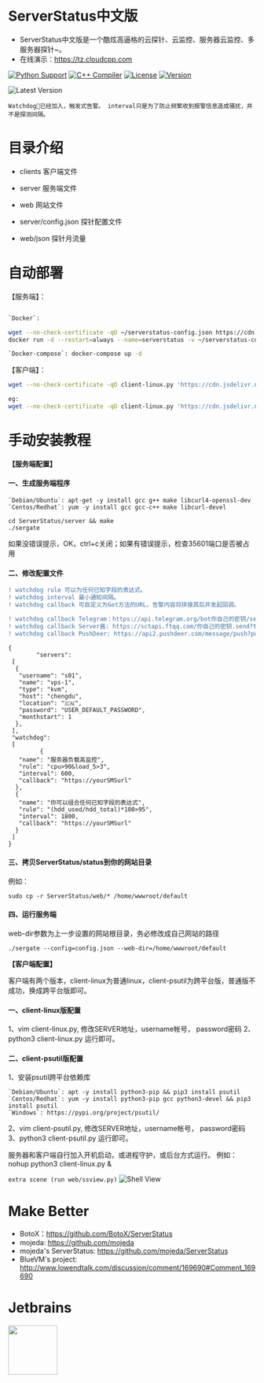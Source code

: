 # ServerStatus中文版

* ServerStatus中文版是一个酷炫高逼格的云探针、云监控、服务器云监控、多服务器探针~。
* 在线演示：<https://tz.cloudcpp.com>

[![Python Support](https://img.shields.io/badge/python-3.6%2B%20-blue.svg)](https://github.com/cppla/ServerStatus)
[![C++ Compiler](http://img.shields.io/badge/C++-GNU-blue.svg?style=flat&logo=cplusplus)](https://github.com/cppla/ServerStatus)
[![License](https://img.shields.io/badge/license-MIT-4EB1BA.svg?style=flat-square)](https://github.com/cppla/ServerStatus)
[![Version](https://img.shields.io/badge/Version-Build%201.0.9-red)](https://github.com/cppla/ServerStatus)

![Latest Version](http://dl.cpp.la/Archive/serverstatus_1.0.9.png)

`Watchdog🐶已经加入，触发式告警。 interval只是为了防止频繁收到报警信息造成骚扰，并不是探测间隔。`

# 目录介绍

* clients        客户端文件
* server          服务端文件
* web            网站文件

* server/config.json 探针配置文件
* web/json       探针月流量

# 自动部署

【服务端】：

```bash

`Docker`:

wget --no-check-certificate -qO ~/serverstatus-config.json https://cdn.jsdelivr.net/gh/cppla/ServerStatus@master/server/config.json && mkdir ~/serverstatus-monthtraffic
docker run -d --restart=always --name=serverstatus -v ~/serverstatus-config.json:/ServerStatus/server/config.json -v ~/serverstatus-monthtraffic:/usr/share/nginx/html/json -p 80:80 -p 35601:35601 cppla/serverstatus:latest

`Docker-compose`: docker-compose up -d
```

【客户端】：

```bash
wget --no-check-certificate -qO client-linux.py 'https://cdn.jsdelivr.net/gh/cppla/ServerStatus@master/clients/client-linux.py' && nohup python3 client-linux.py SERVER={$SERVER} USER={$USER} PASSWORD={$PASSWORD} >/dev/null 2>&1 &

eg:
wget --no-check-certificate -qO client-linux.py 'https://cdn.jsdelivr.net/gh/cppla/ServerStatus@master/clients/client-linux.py' && nohup python3 client-linux.py SERVER=45.79.67.132 USER=s04  >/dev/null 2>&1 &
```

# 手动安装教程

**【服务端配置】**

#### 一、生成服务端程序

```
`Debian/Ubuntu`: apt-get -y install gcc g++ make libcurl4-openssl-dev
`Centos/Redhat`: yum -y install gcc gcc-c++ make libcurl-devel

cd ServerStatus/server && make
./sergate
```

如果没错误提示，OK，ctrl+c关闭；如果有错误提示，检查35601端口是否被占用

#### 二、修改配置文件

```diff
! watchdog rule 可以为任何已知字段的表达式。
! watchdog interval 最小通知间隔。
! watchdog callback 可自定义为Get方法的URL，告警内容将拼接其后并发起回调。

! watchdog callback Telegram：https://api.telegram.org/bot你自己的密钥/sendMessage?parse_mode=HTML&disable_web_page_preview=true&chat_id=你自己的标识&text=
! watchdog callback Server酱: https://sctapi.ftqq.com/你自己的密钥.send?title=ServerStatus&desp=
! watchdog callback PushDeer: https://api2.pushdeer.com/message/push?pushkey=你自己的密钥&text=
```

```
{
        "servers":
 [
  {
   "username": "s01",
   "name": "vps-1",
   "type": "kvm",
   "host": "chengdu",
   "location": "🇨🇳",
   "password": "USER_DEFAULT_PASSWORD",
   "monthstart": 1
  },
 ],
 "watchdog":
 [
         {
   "name": "服务器负载高监控",
   "rule": "cpu>90&load_5>3",
   "interval": 600,
   "callback": "https://yourSMSurl"
  },
  {
   "name": "你可以组合任何已知字段的表达式",
   "rule": "(hdd_used/hdd_total)*100>95",
   "interval": 1800,
   "callback": "https://yourSMSurl"
  }
 ]
}
```

#### 三、拷贝ServerStatus/status到你的网站目录

例如：

```
sudo cp -r ServerStatus/web/* /home/wwwroot/default
```

#### 四、运行服务端

web-dir参数为上一步设置的网站根目录，务必修改成自己网站的路径

```
./sergate --config=config.json --web-dir=/home/wwwroot/default
```

**【客户端配置】**

客户端有两个版本，client-linux为普通linux，client-psutil为跨平台版，普通版不成功，换成跨平台版即可。

#### 一、client-linux版配置

1、vim client-linux.py, 修改SERVER地址，username帐号， password密码
2、python3 client-linux.py 运行即可。

#### 二、client-psutil版配置

1、安装psutil跨平台依赖库

```
`Debian/Ubuntu`: apt -y install python3-pip && pip3 install psutil
`Centos/Redhat`: yum -y install python3-pip gcc python3-devel && pip3 install psutil
`Windows`: https://pypi.org/project/psutil/
```

2、vim client-psutil.py, 修改SERVER地址，username帐号， password密码
3、python3 client-psutil.py 运行即可。

服务器和客户端自行加入开机启动，或进程守护，或后台方式运行。 例如： nohup python3 client-linux.py &

`extra scene (run web/ssview.py)`
![Shell View](http://dl.cpp.la/Archive/serverstatus-shell.png)

# Make Better

* BotoX：<https://github.com/BotoX/ServerStatus>
* mojeda: <https://github.com/mojeda>
* mojeda's ServerStatus: <https://github.com/mojeda/ServerStatus>
* BlueVM's project: <http://www.lowendtalk.com/discussion/comment/169690#Comment_169690>

# Jetbrains

<a href="https://www.jetbrains.com/?from=ServerStatus"><img src="https://resources.jetbrains.com/storage/products/company/brand/logos/jb_square.png" width="100px"></a>
